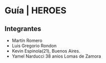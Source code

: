 # Guía | HEROES
## Integrantes
- Martín Romero
- Luis Gregorio Rondon
- Kevin Espinola(21), Buenos Aires.
- Yamel Narducci 38 anios Lomas de Zamora
